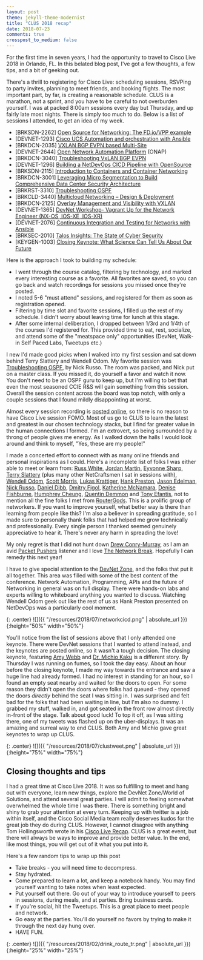 ```yaml
---
layout: post
theme: jekyll-theme-modernist
title: "CLUS 2018 recap"
date: 2018-07-23
comments: true
crosspost_to_medium: false
---
```


For the first time in seven years, I had the opportunity to travel to Cisco Live 2018 in Orlando, FL. In this belated blog post, I've got a few thoughts, a few tips, and a bit of geeking out.

There's a thrill to registering for Cisco Live: scheduling sessions, RSVPing to party invites, planning to meet friends, and booking flights. The most important part, by far, is creating a reasonable schedule. CLUS is a marathon, not a sprint, and you have to be careful to not overburden yourself. I was at packed 8:00am sessions every day but Thursday, and up fairly late most nights. There is simply too much to do. Below is a list of sessions I attended, to get an idea of my week.

* [BRKSDN-2262] [Open Source for Networking: The FD.io/VPP example](https://www.ciscolive.com/global/on-demand-library/?search=BRKSDN-2262#/session/1516099602451001CqMa)
* [DEVNET-1293] [Cisco UCS Automation and orchestration with Ansible](https://www.ciscolive.com/global/on-demand-library/?search=DEVNET-1293#/session/1509733975288001YGm4)
* [BRKDCN-2035] [VXLAN BGP EVPN based Multi-Site](https://www.ciscolive.com/global/on-demand-library/?search=BRKDCN-2035#/session/1509501687106001POqy)
* [DEVNET-2644] [Open Network Automation Platform](https://www.ciscolive.com/global/on-demand-library/?search=DEVNET-2644#/session/15111940816080019wR4) (ONAP)
* [BRKDCN-3040] [Troubleshooting VxLAN BGP EVPN](https://www.ciscolive.com/global/on-demand-library/?search=BRKDCN-3040#/session/1509501655684001PLO4)
* [DEVNET-1296] [Building a NetDevOps CICD Pipeline with OpenSource](https://www.ciscolive.com/global/on-demand-library/?search=DEVNET-1296#/session/1510584364275001jLdB)
* [BRKSDN-2115] [Introduction to Containers and Container Networking](https://www.ciscolive.com/global/on-demand-library/?search=BRKSDN-2115#/session/1512002243477001x6sa)
* [BRKDCN-3001] [Leveraging Micro Segmentation to Build Comprehensive Data Center Security Architecture](https://www.ciscolive.com/global/on-demand-library/?search=BRKDCN-3001#/session/1512769713770001R5Fc)
* [BRKRST-3310] [Troubleshooting OSPF](https://www.ciscolive.com/global/on-demand-library/?search=BRKRST-3310#/session/1518011397038001CXX2)
* [BRKCLD-3440] [Multicloud Networking – Design & Deployment](https://www.ciscolive.com/global/on-demand-library/?search=BRKCLD-3440#/session/1511296161600001A5Dh)
* [BRKDCN-2125] [Overlay Management and Visibility with VXLAN](https://www.ciscolive.com/global/on-demand-library/?search=BRKDCN-2125#/session/1509501687216001Pex1)
* [DEVNET-1365] [DevNet Workshop- Vagrant Up for the Network Engineer (NX-OS, IOS-XE, IOS-XR)](https://www.ciscolive.com/global/on-demand-library/?search=DEVNET-1365#/session/1499457537273001QPDr)
* [DEVNET-2076] [Continuous Integration and Testing for Networks with Ansible](https://www.ciscolive.com/global/on-demand-library/?search=DEVNET-2076#/session/1510880880567001k3i2)
* [BRKSEC-2010] [Talos Insights: The State of Cyber Security](https://www.ciscolive.com/global/on-demand-library/?search=BRKSEC-2010#/session/1509501665659001Pw8M)
* [KEYGEN-1003] [Closing Keynote: What Science Can Tell Us About Our Future](https://www.ciscolive.com/global/on-demand-library/?search=KEYGEN-1003#/session/1520266383574001fJzL)

Here is the approach I took to building my schedule:

* I went through the course catalog, filtering by technology, and marked every interesting course as a favorite. All favorites are saved, so you can go back and watch recordings for sessions you missed once they're posted.
* I noted 5-6 "must attend" sessions, and registered for them as soon as registration opened.
* Filtering by time slot and favorite sessions, I filled up the rest of my schedule. I didn't worry about leaving time for lunch at this stage.
* After some internal deliberation, I dropped between 1/3rd and 1/4th of the courses I'd registered for. This provided time to eat, rest, socialize, and attend some of the "meatspace only" opportunities (DevNet, Walk-in Self Paced Labs, Tweetups etc.)

I new I'd made good picks when I walked into my first session and sat down behind Terry Slattery and Wendell Odom. My favorite session was [Troubleshooting OSPF](https://www.ciscolive.com/global/on-demand-library/?search=BRKRST-3310#/session/1518011397038001CXX2), by Nick Russo. The room was packed, and Nick put on a master class. If you missed it, do yourself a favor and watch it now. You don't need to be an OSPF guru to keep up, but I'm willing to bet that even the most seasoned CCIE R&S will gain something from this session. Overall the session content across the board was top notch, with only a couple sessions that I found mildly disappointing at worst.

Almost every session recording is [posted online](https://www.ciscolive.com/global/on-demand-library/), so there is no reason to have Cisco Live session FOMO. Most of us go to CLUS to learn the latest and greatest in our chosen technology stacks, but I find far greater value in the human connections I formed. I'm an extrovert, so being surrounded by a throng of people gives me energy. As I walked down the halls I would look around and think to myself, "Yes, these are my people!"

I made a concerted effort to connect with as many online friends and personal inspirations as I could. Here's a incomplete list of folks I was either able to meet or learn from: [Russ White](https://rule11.tech), [Jordan Martin](https://twitter.com/bcjordo), [Eyvonne Sharp](https://twitter.com/SharpNetwork), [Terry Slattery](https://www.netcraftsmen.com/team/terrance-slattery/) (plus many other NetCraftsmen I sat in sessions with), [Wendell Odom](https://twitter.com/Wendellodom), [Scott Morris](https://twitter.com/ScottMorrisCCIE), [Lukas Krattiger](https://twitter.com/CCIE21921), [Hank Preston](https://twitter.com/hfpreston), [Jason Edelman](https://twitter.com/jedelman8), [Nick Russo](https://twitter.com/nickrusso42518), [Daniel Dibb](https://twitter.com/danieldibswe), [Dmitry Figol](https://twitter.com/dmfigol), [Katherine McNamara](https://twitter.com/kmcnam1), [Denise Fishburne](https://www.networkingwithfish.com), [Humphrey Cheung](https://www.linkedin.com/in/humphreycheung/), [Quentin Demmon](https://twitter.com/theLANtamer) and [Tony Efantis](https://twitter.com/showipintbri), not to mention all the fine folks I met from [RouterGods](https://www.meetup.com/routergods/). This is a prolific group of networkers. If you want to improve yourself, what better way is there than learning from people like this? I'm also a believer in spreading gratitude, so I made sure to personally thank folks that had helped me grow technically and professionally. Every single person I thanked seemed genuinely appreciative to hear it. There's never any harm in spreading the love!

My only regret is that I did not hunt down [Drew Conry-Murray](https://twitter.com/Drew_CM), as I am an avid [Packet Pushers](https://packetpushers.net) listener and I love [The Network Break](https://packetpushers.net/series/network-break-podcast-post/). Hopefully I can remedy this next year!

I have to give special attention to the [DevNet Zone](https://developer.cisco.com), and the folks that put it all together. This area was filled with some of the best content of the conference. Network Automation, Programming, APIs and the future of Networking in general was on full display. There were hands-on labs and experts willing to whiteboard anything you wanted to discuss. Watching Wendell Odom geek out like the rest of us as Hank Preston presented on NetDevOps was a particularly cool moment.

{: .center}
![]({{ "/resources/2018/07/networkcicd.png" | absolute_url }}){:height="50%" width="50%"}

You'll notice from the list of sessions above that I only attended one keynote. There were DevNet sessions that I wanted to attend instead, and the keynotes are posted online, so it wasn't a tough decision. The closing keynote, featuring [Amy Webb](https://amywebb.io) and [Dr. Michio Kaku](http://mkaku.org) is a different story. By Thursday I was running on fumes, so I took the day easy. About an hour before the closing keynote, I made my way towards the entrance and saw a huge line had already formed. I had no interest in standing for an hour, so I found an empty seat nearby and waited for the doors to open. For some reason they didn't open the doors where folks had queued - they opened the doors _directly_ behind the seat I was sitting in. I was surprised and felt bad for the folks that had been waiting in line, but I'm also no dummy. I grabbed my stuff, walked in, and got seated in the front row almost directly in-front of the stage. Talk about good luck! To top it off, as I was sitting there, one of my tweets was flashed up on the uber-displays. It was an amazing and surreal way to end CLUS. Both Amy and Michio gave great keynotes to wrap up CLUS.

{: .center}
![]({{ "/resources/2018/07/clustweet.png" | absolute_url }}){:height="75%" width="75%"}

## Closing thoughts and tips

I had a great time at Cisco Live 2018. It was so fulfilling to meet and hang out with everyone, learn new things, explore the DevNet Zone/World of Solutions, and attend several great parties. I will admit to feeling somewhat overwhelmed the whole time I was there. There is something bright and shiny to grab your attention at every turn. Keeping up with twitter is a job within itself, and the Cisco Social Media team really deserves kudos for the great job they do during CLUS. However, I cannot disagree with anything Tom Hollingsworth wrote in his [Cisco Live Recap](https://networkingnerd.net/2018/06/22/finding-value-in-cisco-live-2018/). CLUS is a great event, but there will always be ways to improve and provide better value. In the end, like most things, you will get out of it what you put into it.

Here's a few random tips to wrap up this post
* Take breaks - you will need time to decompress.
* Stay hydrated.
* Come prepared to learn a lot, and keep a notebook handy. You may find yourself wanting to take notes when least expected.
* Put yourself out there. Go out of your way to introduce yourself to peers in sessions, during meals, and at parties. Bring business cards.
* If you're social, hit the Tweetups. This is a great place to meet people and network.
* Go easy at the parties. You'll do yourself no favors by trying to make it through the next day hung over.
* HAVE FUN.

{: .center}
![]({{ "/resources/2018/02/drink_route_tr.png" | absolute_url }}){:height="25%" width="25%"}
